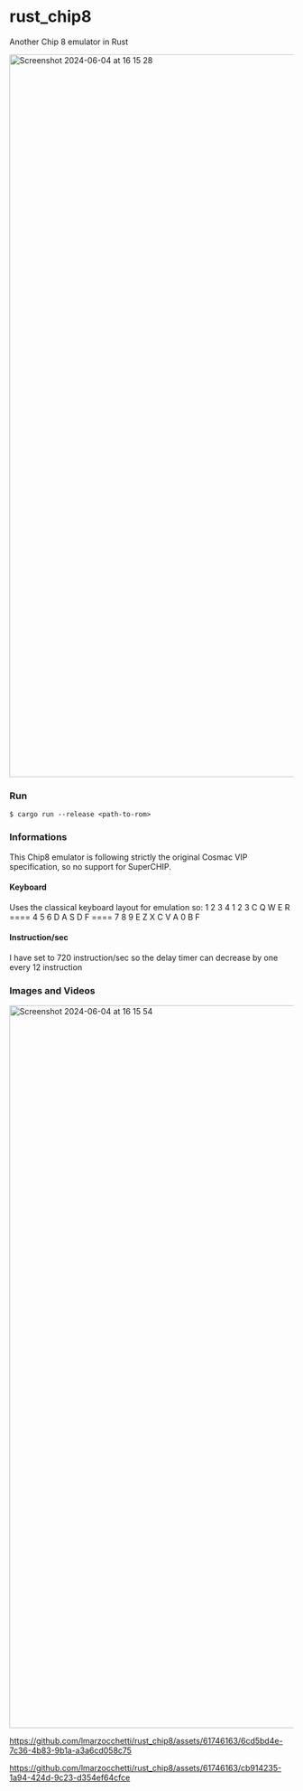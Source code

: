# rust_chip8
Another Chip 8 emulator in Rust

<img width="1279" alt="Screenshot 2024-06-04 at 16 15 28" 
src="https://github.com/lmarzocchetti/rust_chip8/assets/61746163/a9f3bfdf-dbb6-49b8-b127-cd45f70cac7f">

### Run
```
$ cargo run --release <path-to-rom>
```

### Informations
This Chip8 emulator is following strictly the original Cosmac VIP specification, so no support for SuperCHIP.

#### Keyboard
Uses the classical keyboard layout for emulation so:
1  2  3  4            1  2  3  C
Q  W  E  R    ====    4  5  6  D
A  S  D  F    ====    7  8  9  E
Z  X  C  V            A  0  B  F

#### Instruction/sec
I have set to 720 instruction/sec so the delay timer can decrease by one every 12 instruction

### Images and Videos

<img width="1279" alt="Screenshot 2024-06-04 at 16 15 54" src="https://github.com/lmarzocchetti/rust_chip8/assets/61746163/66b61af9-b02a-4288-90bc-412074824807">

https://github.com/lmarzocchetti/rust_chip8/assets/61746163/6cd5bd4e-7c36-4b83-9b1a-a3a6cd058c75

https://github.com/lmarzocchetti/rust_chip8/assets/61746163/cb914235-1a94-424d-9c23-d354ef64cfce
